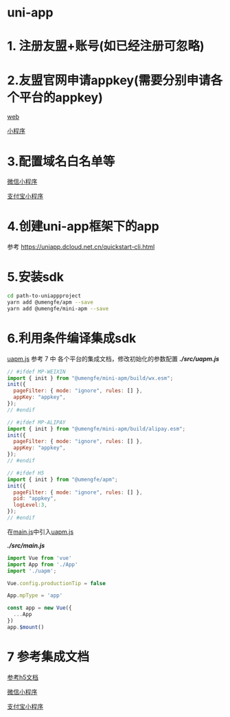 # uni-app

# 1. 注册友盟+账号(如已经注册可忽略)

# 2.友盟官网申请appkey(需要分别申请各个平台的appkey)
[web](https://apm.umeng.com/web/dash/list)

[小程序](https://apm.umeng.com/web/dash/list)
# 3.配置域名白名单等
 [微信小程序](https://developer.umeng.com/docs/193624/detail/364307) 

 [支付宝小程序](https://developer.umeng.com/docs/193624/detail/364308)
# 4.创建uni-app框架下的app
  参考 https://uniapp.dcloud.net.cn/quickstart-cli.html
# 5.安装sdk
```bash
cd path-to-uniappproject
yarn add @umengfe/apm --save
yarn add @umengfe/mini-apm --save
```

# 6.利用条件编译集成sdk
[uapm.js](./src/uapm.js)
参考 7 中 各个平台的集成文档，修改初始化的参数配置
***./src/uapm.js***
```js
// #ifdef MP-WEIXIN
import { init } from "@umengfe/mini-apm/build/wx.esm";
init({
  pageFilter: { mode: "ignore", rules: [] },
  appKey: "appkey",
});
// #endif

// #ifdef MP-ALIPAY
import { init } from "@umengfe/mini-apm/build/alipay.esm";
init({
  pageFilter: { mode: "ignore", rules: [] },
  appKey: "appkey",
});
// #endif

// #ifdef H5
import { init } from "@umengfe/apm";
init({
  pageFilter: { mode: "ignore", rules: [] },
  pid: "appkey",
  logLevel:3,
});
// #endif
```

在[main.js](./src/main.js)中引入[uapm.js](./src/uapm.js)

***./src/main.js***

```js
import Vue from 'vue'
import App from './App'
import './uapm';

Vue.config.productionTip = false

App.mpType = 'app'

const app = new Vue({
  ...App
})
app.$mount()

```
# 7 参考集成文档
[参考h5文档](https://developer.umeng.com/docs/193624/detail/432099)

[微信小程序](https://developer.umeng.com/docs/193624/detail/364307)

[支付宝小程序](https://developer.umeng.com/docs/193624/detail/364308)